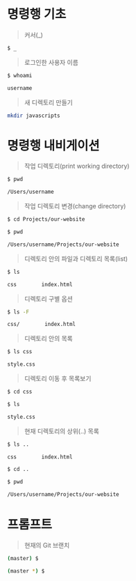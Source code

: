 # 명령행 기초

> 커서(_)
```sh
$ _
```

> 로그인한 사용자 이름
```sh
$ whoami

username
```

> 새 디렉토리 만들기
```sh
mkdir javascripts
```

# 명령행 내비게이션

> 작업 디렉토리(print working directory)
```sh
$ pwd

/Users/username
```

> 작업 디렉토리 변경(change directory)
```sh
$ cd Projects/our-website

$ pwd

/Users/username/Projects/our-website
```

> 디렉토리 안의 파일과 디렉토리 목록(list)
```sh
$ ls

css        index.html
```

> 디렉토리 구별 옵션
```sh
$ ls -F

css/        index.html
```

> 디렉토리 안의 목록
```sh
$ ls css

style.css
```

> 디렉토리 이동 후 목록보기
```sh
$ cd css

$ ls

style.css
```

> 현재 디렉토리의 상위(..) 목록
```sh
$ ls ..

css        index.html

$ cd ..

$ pwd

/Users/username/Projects/our-website
```

# 프롬프트

> 현재의 Git 브랜치
```sh
(master) $
```

```sh
(master *) $
```

```
